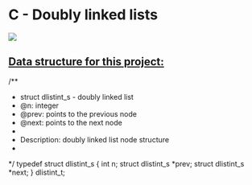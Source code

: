 <h1>C - Doubly linked lists</h1>
<img src="https://miro.medium.com/max/720/0*MMAUumoWF1doLkHY">
<br>
<a href="https://medium.com/@theodoretsori/c-doubly-linked-lists-b607c3435f32"><h2>Data structure for this project:</h2></a>

/**
 * struct dlistint_s - doubly linked list
 * @n: integer
 * @prev: points to the previous node
 * @next: points to the next node
 *
 * Description: doubly linked list node structure
 * 
 */
typedef struct dlistint_s
{
    int n;
    struct dlistint_s *prev;
    struct dlistint_s *next;
} dlistint_t;
